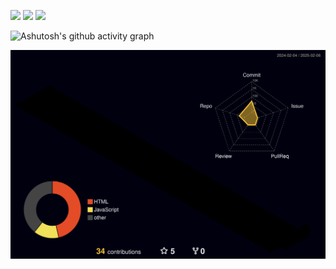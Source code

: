 <img src="https://img.shields.io/badge/-HTML5-E34F26?style=flat-square&logo=html5&logoColor=white" /> <img src="https://img.shields.io/badge/-CSS3-1572B6?style=flat-square&logo=css3" /> <img src="https://img.shields.io/badge/-JavaScript-oringe?style=flat-square&logo=javascript" />

![Ashutosh's github activity graph](https://github-readme-activity-graph.vercel.app/graph?username=cwlum&theme=react-dark)

![](./profile-3d-contrib/profile-night-rainbow.svg)
